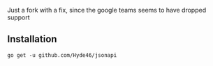 Just a fork with a fix, since the google teams seems to have dropped support


## Installation

```
go get -u github.com/Hyde46/jsonapi
```

